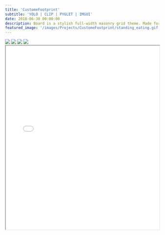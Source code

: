 ```yaml
---
title: 'CustomeFootprint'
subtitle: 'YOLO | CLIP | PYGLET | IMGUI'
date: 2018-06-30 00:00:00
description: Board is a stylish full-width masonry grid theme. Made for designers, artists, photographers and developers to show off their best work.
featured_image: '/images/Projects/CustomeFootprint/standing_eating.gif'
---
```


<!-- ![hi]({{site.baseurl}}/images/Projects/gh/gh.png/) -->

<div class="gallery" data-columns="2">
	<img src="{{site.baseurl}}/images/Projects/CustomeFootprint/eating.gif">
	<img src="{{site.baseurl}}/images/Projects/CustomeFootprint/walking.gif">
	<img src="{{site.baseurl}}/images/Projects/CustomeFootprint/standing_eating.gif">
	<img src="{{site.baseurl}}/images/Projects/CustomeFootprint/YOLO_CLIP.gif">
</div>

<iframe src="{{site.baseurl}}//images/Projects/CustomeFootprint/Kefan_508.pdf" width="100%" height="600px"></iframe>

<!-- [download]({{site.baseurl}}/images/Projects/CustomeFootprint/Kefan_0322.pdf/) -->
